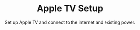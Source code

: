 ---
sort_key: 1
category_sort_key: 4
layout: "sku"
id: apple-tv-setup-request
title: "Apple TV Setup"
heading: "Apple TV Setup"
subtitle: "Set up Apple TV and connect to the internet and existing power."
category: "Home Entertainment"
category_description: "Services for TVs and Home Theatre devices."
features:
 - feature: "Connect your Apple TV to a suitable and functioning home network using existing wall outlet or wireless connection." - feature: "Setup free Apple ID account, if required." - feature: "Setup free trial with Netflix or Stan." - feature: "Setup catch up TV services ABC iView, SBS On-Demand, 9Now, 7Plus and TenPlay." - feature: "Demonstrate Apple TV features. " - feature: "All cables neatly arranged." - feature: "Clean up and remove rubbish"
price: "159"
unit: "request"
australia_only: "Yes"
---